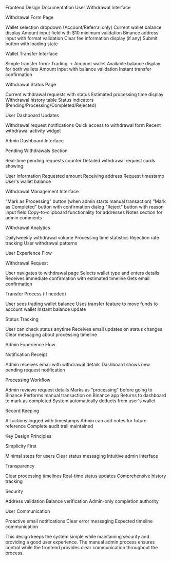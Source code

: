 Frontend Design Documentation
User Withdrawal Interface

Withdrawal Form Page

Wallet selection dropdown (Account/Referral only)
Current wallet balance display
Amount input field with $10 minimum validation
Binance address input with format validation
Clear fee information display (if any)
Submit button with loading state


Wallet Transfer Interface

Simple transfer form: Trading → Account wallet
Available balance display for both wallets
Amount input with balance validation
Instant transfer confirmation


Withdrawal Status Page

Current withdrawal requests with status
Estimated processing time display
Withdrawal history table
Status indicators (Pending/Processing/Completed/Rejected)


User Dashboard Updates

Withdrawal request notifications
Quick access to withdrawal form
Recent withdrawal activity widget



Admin Dashboard Interface

Pending Withdrawals Section

Real-time pending requests counter
Detailed withdrawal request cards showing:

User information
Requested amount
Receiving address
Request timestamp
User's wallet balance




Withdrawal Management Interface

"Mark as Processing" button (when admin starts manual transaction)
"Mark as Completed" button with confirmation dialog
"Reject" button with reason input field
Copy-to-clipboard functionality for addresses
Notes section for admin comments


Withdrawal Analytics

Daily/weekly withdrawal volume
Processing time statistics
Rejection rate tracking
User withdrawal patterns



User Experience Flow

Withdrawal Request

User navigates to withdrawal page
Selects wallet type and enters details
Receives immediate confirmation with estimated timeline
Gets email confirmation


Transfer Process (if needed)

User sees trading wallet balance
Uses transfer feature to move funds to account wallet
Instant balance update


Status Tracking

User can check status anytime
Receives email updates on status changes
Clear messaging about processing timeline



Admin Experience Flow

Notification Receipt

Admin receives email with withdrawal details
Dashboard shows new pending request notification


Processing Workflow

Admin reviews request details
Marks as "processing" before going to Binance
Performs manual transaction on Binance app
Returns to dashboard to mark as completed
System automatically deducts from user's wallet


Record Keeping

All actions logged with timestamps
Admin can add notes for future reference
Complete audit trail maintained



Key Design Principles

Simplicity First

Minimal steps for users
Clear status messaging
Intuitive admin interface


Transparency

Clear processing timelines
Real-time status updates
Comprehensive history tracking


Security

Address validation
Balance verification
Admin-only completion authority


User Communication

Proactive email notifications
Clear error messaging
Expected timeline communication



This design keeps the system simple while maintaining security and providing a good user experience. The manual admin process ensures control while the frontend provides clear communication throughout the process.